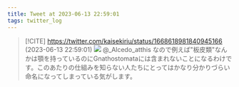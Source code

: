 ```yaml
---
title: Tweet at 2023-06-13 22:59:01
tags: twitter_log
---
```


> [!CITE] https://twitter.com/kaisekiriu/status/1668618981840945166 (2023-06-13 22:59:01)
> ![](https://twitter.com/kaisekiriu/status/1668618981840945166)
> @_Alcedo_atthis なので例えば"板皮類"なんかは顎を持っているのにGnathostomataには含まれないことになるわけです。このあたりの仕組みを知らない人たちにとってはかなり分かりづらい命名になってしまっている気がします。

